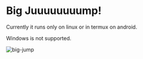 # Big Juuuuuuuump!
Currently it runs only on linux or in termux on android. 

Windows is not supported.

![big-jump](https://github.com/sakateka/big-jump/assets/2256154/4f132fb4-b045-42a7-9c47-20fb35a69cd9)
